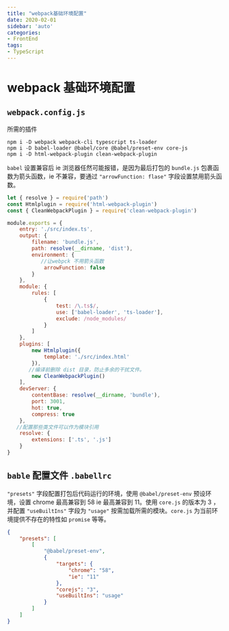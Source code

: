 ```yaml
---
title: "webpack基础环境配置"
date: 2020-02-01
sidebar: 'auto'
categories:
- FrontEnd
tags:
- TypeScript
---
```





# webpack 基础环境配置

## `webpack.config.js`

所需的插件

```shell
npm i -D webpack webpack-cli typescript ts-loader
npm i -D babel-loader @babel/core @babel/preset-env core-js
npm i -D html-webpack-plugin clean-webpack-plugin 
```



`babel` 设置兼容后 ie 浏览器任然可能报错，是因为最后打包的 `bundle.js` 包裹函数为箭头函数，ie 不兼容，要通过 `"arrowFunction: flase"` 字段设置禁用箭头函数。

```js
let { resolve } = require('path')
const Htmlplugin = require('html-webpack-plugin')
const { CleanWebpackPlugin } = require('clean-webpack-plugin')

module.exports = {
    entry: './src/index.ts',
    output: {
        filename: 'bundle.js',
        path: resolve(__dirname, 'dist'),
        environment: {
           //让webpck 不用箭头函数
            arrowFunction: false
        }
    },
    module: {
        rules: [
            {
                test: /\.ts$/,
                use: ['babel-loader', 'ts-loader'],
                exclude: /node_modules/
            }
        ]
    },
    plugins: [
        new Htmlplugin({
            template: './src/index.html'
        }),
       //编译前删除 dist 目录，防止多余的干扰文件。
        new CleanWebpackPlugin()
    ],
    devServer: {
        contentBase: resolve(__dirname, 'bundle'),
        port: 3001,
        hot: true,
        compress: true
    },
   //配置那些类文件可以作为模块引用
    resolve: {
        extensions: ['.ts', '.js']
    }
}
```



## `bable` 配置文件 `.babellrc`

`"presets"` 字段配置打包后代码运行的环境，使用 `@babel/preset-env` 预设环境，设置 chrome 最高兼容到 58 ie 最高兼容到 11。使用 `core.js` 的版本为 3 ，并配置 `"useBuiltIns"` 字段为 `"usage"` 按需加载所需的模块。`core.js` 为当前环境提供不存在的特性如 `promise` 等等。

```json
{
    "presets": [
        [
            "@babel/preset-env",
            {
                "targets": {
                    "chrome": "58",
                    "ie": "11"
                },
                "corejs": "3",
                "useBuiltIns": "usage"
            }
        ]
    ]
}
```

